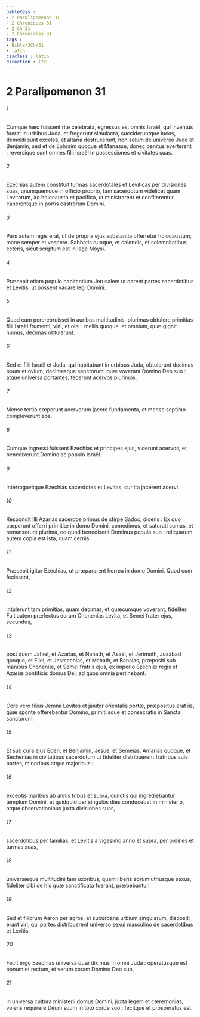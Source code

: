 ```yaml
---
bibleKeys : 
- 2 Paralipomenon 31
- 2 Chroniques 31
- 2 Ch 31
- 2 Chronicles 31
tags : 
- Bible/2Ch/31
- latin
cssclass : latin
direction : ltr
---
```


# 2 Paralipomenon 31

###### 1
Cumque hæc fuissent rite celebrata, egressus est omnis Israël, qui inventus fuerat in urbibus Juda, et fregerunt simulacra, succideruntque lucos, demoliti sunt excelsa, et altaria destruxerunt, non solum de universo Juda et Benjamin, sed et de Ephraim quoque et Manasse, donec penitus everterent : reversique sunt omnes filii Israël in possessiones et civitates suas.
###### 2
Ezechias autem constituit turmas sacerdotales et Leviticas per divisiones suas, unumquemque in officio proprio, tam sacerdotum videlicet quam Levitarum, ad holocausta et pacifica, ut ministrarent et confiterentur, canerentque in portis castrorum Domini.
###### 3
Pars autem regis erat, ut de propria ejus substantia offerretur holocaustum, mane semper et vespere. Sabbatis quoque, et calendis, et solemnitatibus ceteris, sicut scriptum est in lege Moysi.
###### 4
Præcepit etiam populo habitantium Jerusalem ut darent partes sacerdotibus et Levitis, ut possent vacare legi Domini.
###### 5
Quod cum percrebruisset in auribus multitudinis, plurimas obtulere primitias filii Israël frumenti, vini, et olei : mellis quoque, et omnium, quæ gignit humus, decimas obtulerunt.
###### 6
Sed et filii Israël et Juda, qui habitabant in urbibus Juda, obtulerunt decimas boum et ovium, decimasque sanctorum, quæ voverant Domino Deo suo : atque universa portantes, fecerunt acervos plurimos.
###### 7
Mense tertio cœperunt acervorum jacere fundamenta, et mense septimo compleverunt eos.
###### 8
Cumque ingressi fuissent Ezechias et principes ejus, viderunt acervos, et benedixerunt Domino ac populo Israël.
###### 9
Interrogavitque Ezechias sacerdotes et Levitas, cur ita jacerent acervi.
###### 10
Respondit illi Azarias sacerdos primus de stirpe Sadoc, dicens : Ex quo cœperunt offerri primitiæ in domo Domini, comedimus, et saturati sumus, et remanserunt plurima, eo quod benedixerit Dominus populo suo : reliquarum autem copia est ista, quam cernis.
###### 11
Præcepit igitur Ezechias, ut præpararent horrea in domo Domini. Quod cum fecissent,
###### 12
intulerunt tam primitias, quam decimas, et quæcumque voverant, fideliter. Fuit autem præfectus eorum Chonenias Levita, et Semei frater ejus, secundus,
###### 13
post quem Jahiel, et Azarias, et Nahath, et Asaël, et Jerimoth, Jozabad quoque, et Eliel, et Jesmachias, et Mahath, et Banaias, præpositi sub manibus Choneniæ, et Semei fratris ejus, ex imperio Ezechiæ regis et Azariæ pontificis domus Dei, ad quos omnia pertinebant.
###### 14
Core vero filius Jemna Levites et janitor orientalis portæ, præpositus erat iis, quæ sponte offerebantur Domino, primitiisque et consecratis in Sancta sanctorum.
###### 15
Et sub cura ejus Eden, et Benjamin, Jesue, et Semeias, Amarias quoque, et Sechenias in civitatibus sacerdotum ut fideliter distribuerent fratribus suis partes, minoribus atque majoribus :
###### 16
exceptis maribus ab annis tribus et supra, cunctis qui ingrediebantur templum Domini, et quidquid per singulos dies conducebat in ministerio, atque observationibus juxta divisiones suas,
###### 17
sacerdotibus per familias, et Levitis a vigesimo anno et supra, per ordines et turmas suas,
###### 18
universæque multitudini tam uxoribus, quam liberis eorum utriusque sexus, fideliter cibi de his quæ sanctificata fuerant, præbebantur.
###### 19
Sed et filiorum Aaron per agros, et suburbana urbium singularum, dispositi erant viri, qui partes distribuerent universo sexui masculino de sacerdotibus et Levitis.
###### 20
Fecit ergo Ezechias universa quæ diximus in omni Juda : operatusque est bonum et rectum, et verum coram Domino Deo suo,
###### 21
in universa cultura ministerii domus Domini, juxta legem et cæremonias, volens requirere Deum suum in toto corde suo : fecitque et prosperatus est.
